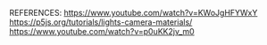 
REFERENCES:
https://www.youtube.com/watch?v=KWoJgHFYWxY
https://p5js.org/tutorials/lights-camera-materials/
https://www.youtube.com/watch?v=p0uKK2jv_m0


